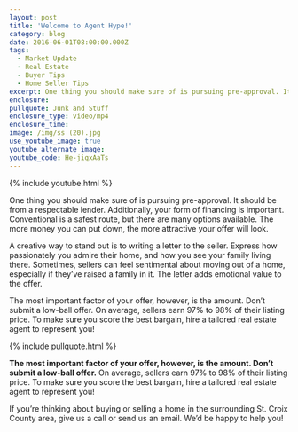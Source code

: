 ```yaml
---
layout: post
title: 'Welcome to Agent Hype!'
category: blog
date: 2016-06-01T08:00:00.000Z
tags:
  - Market Update
  - Real Estate
  - Buyer Tips
  - Home Seller Tips
excerpt: One thing you should make sure of is pursuing pre-approval. It should be from a respectable lender. Additionally, your form of financing is important. Conventional is a safest route, but there are many options available. The more money you can put down, the more attractive your offer will look.
enclosure:
pullquote: Junk and Stuff
enclosure_type: video/mp4
enclosure_time:
image: /img/ss (20).jpg
use_youtube_image: true
youtube_alternate_image:
youtube_code: He-jiqxAaTs
---
```

{% include youtube.html %}

One thing you should make sure of is pursuing pre-approval. It should be from a respectable lender. Additionally, your form of financing is important. Conventional is a safest route, but there are many options available. The more money you can put down, the more attractive your offer will look.

A creative way to stand out is to writing a letter to the seller. Express how passionately you admire their home, and how you see your family living there. Sometimes, sellers can feel sentimental about moving out of a home, especially if they’ve raised a family in it. The letter adds emotional value to the offer.

The most important factor of your offer, however, is the amount. Don’t submit a low-ball offer. On average, sellers earn 97% to 98% of their listing price. To make sure you score the best bargain, hire a tailored real estate agent to represent you!

{% include pullquote.html %}

**The most important factor of your offer, however, is the amount. Don’t submit a low-ball offer.** On average, sellers earn 97% to 98% of their listing price. To make sure you score the best bargain, hire a tailored real estate agent to represent you!

If you’re thinking about buying or selling a home in the surrounding St. Croix County area, give us a call or send us an email. We’d be happy to help you!
